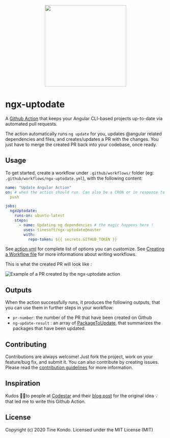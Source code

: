 
<p align="center">
  <img height="256px" width="256px" style="text-align: center;" src="https://cdn.jsdelivr.net/gh/tinesoft/ngx-uptodate@develop/assets/logo.svg">
</p>

# ngx-uptodate

A [Github Action](https://github.com/features/actions) that keeps your Angular CLI-based projects up-to-date via automated pull requests.

The action automatically runs `ng update` for you, updates @angular related dependencies and files, and creates/updates a PR with the changes.
You just have to merge the created PR back into your codebase, once ready.

## Usage

To get started, create a workflow under `.github/workflows/` folder (eg: `.github/workflows/ngx-uptodate.yml`), with the following content:

``` yaml
name: "Update Angular Action"
on: # when the action should run. Can also be a CRON or in response to external events. see https://git.io/JeBz1
  push

jobs:
  ngxUptodate:
    runs-on: ubuntu-latest
    steps:
      - name: Updating ng dependencies # the magic happens here !
        uses: tinesoft/ngx-uptodate@master
        with:
          repo-token: ${{ secrets.GITHUB_TOKEN }}

```

See [action.yml](action.yml) for complete list of options you can customize.
See [Creating a Workflow file](https://help.github.com/en/github/automating-your-workflow-with-github-actions/configuring-a-workflow#creating-a-workflow-file) for more informations about writing workflows.

This is what the created PR will look like :

![Example of a PR created by the ngx-uptodate action](https://cdn.jsdelivr.net/gh/tinesoft/ngx-uptodate@develop/assets/ngx-uptodate-pr-dark.png "Example of a PR created by the ngx-uptodate action")

## Outputs

When the action successfully runs, it produces the following outputs, that you can use them in further steps in your workflow:

* `pr-number`: the number of the PR that have been created on Github
* `ng-update-result` : an array of [PackageToUpdate](src/ngupdate.service.ts#L7), that summarizes the packages that have been updated.

## Contributing

Contributions are always welcome! Just fork the project, work on your feature/bug fix, and submit it.
You can also contribute by creating issues. Please read the [contribution guidelines](.github/CONTRIBUTING.md) for more information.

## Inspiration

Kudos 👍🏾to people at [Codestar](https://www.codestar.nl/) and their [blog post](https://medium.com/codestar-blog/how-we-automated-our-angular-updates-9790212aa211) for the original idea 💡that led me to write this Github Action.

## License

Copyright (c) 2020 Tine Kondo. Licensed under the MIT License (MIT)

